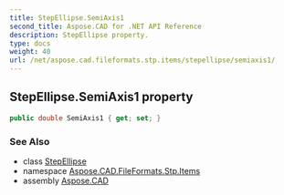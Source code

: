 ```yaml
---
title: StepEllipse.SemiAxis1
second_title: Aspose.CAD for .NET API Reference
description: StepEllipse property. 
type: docs
weight: 40
url: /net/aspose.cad.fileformats.stp.items/stepellipse/semiaxis1/
---
```

## StepEllipse.SemiAxis1 property

```csharp
public double SemiAxis1 { get; set; }
```

### See Also

* class [StepEllipse](../)
* namespace [Aspose.CAD.FileFormats.Stp.Items](../../stepellipse/)
* assembly [Aspose.CAD](../../../)


